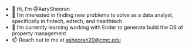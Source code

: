 - 👋 Hi, I’m @AarySheoran
- 👀 I’m interested in finding new problems to solve as a data analyst, specifically in fintech, edtech, and healthtech
- 🌱 I’m currently learning working with Ender to generate build the OS of property management 
- 📫 Reach out to me at asheoran20@cmc.edu

<!---
AarySheoran/AarySheoran is a ✨ special ✨ repository because its `README.md` (this file) appears on your GitHub profile.
You can click the Preview link to take a look at your changes.
--->
